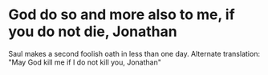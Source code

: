 # God do so and more also to me, if you do not die, Jonathan

Saul makes a second foolish oath in less than one day. Alternate translation: "May God kill me if I do not kill you, Jonathan"

